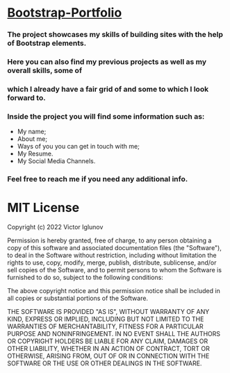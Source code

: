 # [Bootstrap-Portfolio](https://webarchitect89.github.io/Bootstrap-Portfolio/)


### The project showcases my skills of building sites with the help of Bootstrap elements.
### Here you can also find my previous projects as well as my overall skills, some of 
### which I already have a fair grid of and some to which I look forward to.

### Inside the project you will find some information such as:

* My name;
* About me;
* Ways of you you can get in touch with me;
* My Resume. 
* My Social Media Channels.

### Feel free to reach me if you need any additional info.



# MIT License

Copyright (c) 2022 Victor Iglunov

Permission is hereby granted, free of charge, to any person obtaining a copy
of this software and associated documentation files (the "Software"), to deal
in the Software without restriction, including without limitation the rights
to use, copy, modify, merge, publish, distribute, sublicense, and/or sell
copies of the Software, and to permit persons to whom the Software is
furnished to do so, subject to the following conditions:

The above copyright notice and this permission notice shall be included in all
copies or substantial portions of the Software.

THE SOFTWARE IS PROVIDED "AS IS", WITHOUT WARRANTY OF ANY KIND, EXPRESS OR
IMPLIED, INCLUDING BUT NOT LIMITED TO THE WARRANTIES OF MERCHANTABILITY,
FITNESS FOR A PARTICULAR PURPOSE AND NONINFRINGEMENT. IN NO EVENT SHALL THE
AUTHORS OR COPYRIGHT HOLDERS BE LIABLE FOR ANY CLAIM, DAMAGES OR OTHER
LIABILITY, WHETHER IN AN ACTION OF CONTRACT, TORT OR OTHERWISE, ARISING FROM,
OUT OF OR IN CONNECTION WITH THE SOFTWARE OR THE USE OR OTHER DEALINGS IN THE
SOFTWARE.
